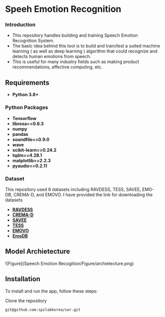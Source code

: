 # Speeh Emotion Recognition

### Introduction

- This repository handles building and training Speech Emotion Recognition System.
- The basic idea behind this tool is to build and train/test a suited machine learning ( as well as deep learning ) algorithm that could recognize and detects human emotions from speech.
- This is useful for many industry fields such as making product recommendations, affective computing, etc.

## Requirements
- **Python 3.8+**
### Python Packages
- **Tensorflow**
- **librosa==0.6.3**
- **numpy**
- **pandas**
- **soundfile==0.9.0**
- **wave**
- **scikit-learn==0.24.2**
- **tqdm==4.28.1**
- **matplotlib==2.2.3**
- **pyaudio==0.2.11**

### Dataset
This repository used 6 datasets including RAVDESS, TESS, SAVEE, EMO-DB, CREMA-D, and EMOVO.
I have provided the link for downloading the datasets 
- [**RAVDESS**](https://www.kaggle.com/code/shivamburnwal/speech-emotion-recognition)
- [**CREMA-D**](https://www.kaggle.com/datasets/ejlok1/cremad)
- [**SAVEE**](https://www.kaggle.com/datasets/ejlok1/surrey-audiovisual-expressed-emotion-savee)
- [**TESS**](https://www.kaggle.com/datasets/ejlok1/toronto-emotional-speech-set-tess)
- [**EMOVO**](https://www.kaggle.com/datasets/sourabhy/emovo-italian-ser-dataset)
- [**EmoDB**](https://www.kaggle.com/datasets/piyushagni5/berlin-database-of-emotional-speech-emodb)
## Model Archietecture
![Figure](Speech Emotion Recogition/Figure/archietecture.png)

## Installation

To install and run the app, follow these steps:

Clone the repository 

```
git@github.com:spilabkorea/ser.git
```



